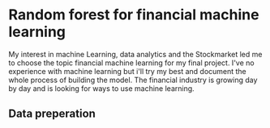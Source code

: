 # Random forest for financial machine learning
My interest in machine Learning, data analytics and the Stockmarket led me to choose the topic financial machine learning for my final project. I've no experience with machine learning but i'll try my best and document the whole process of building the model. The financial industry is growing day by day and is looking for ways to use machine learning.

## Data preperation
